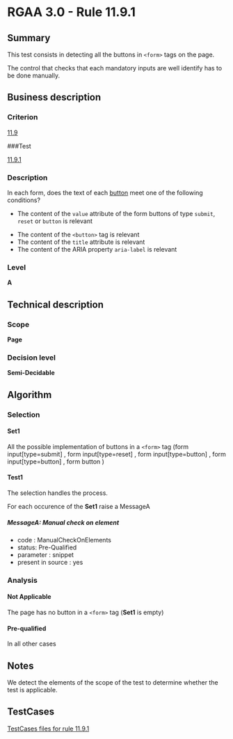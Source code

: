 # RGAA 3.0 -  Rule 11.9.1

## Summary

This test consists in detecting all the buttons in `<form>` tags on the page.

The control that checks that each mandatory inputs are well identify has to be done manually.

## Business description

### Criterion

[11.9](http://disic.github.io/rgaa_referentiel_en/RGAA3.0_Criteria_English_version_v1.html#crit-11-9)

###Test

[11.9.1](http://disic.github.io/rgaa_referentiel_en/RGAA3.0_Criteria_English_version_v1.html#test-11-9-1)

### Description
In each form, does the
    text of each <a href="http://disic.github.io/rgaa_referentiel_en/RGAA3.0_Glossary_English_version_v1.html#mBtnForm">button</a>
    meet one of the following conditions?
    <ul><li> The content of the <code>value</code> attribute of the form
   buttons of type <code>submit</code>, <code>reset</code> or <code>button</code> is relevant</li>
  <li> The content of the <code>&lt;button&gt;</code> tag is relevant</li>
  <li> The content of the <code>title</code>
   attribute is relevant</li>
  <li>The content of the ARIA
   property <code>aria-label</code> is relevant</li>
    </ul> 


### Level

**A**

## Technical description

### Scope

**Page**

### Decision level

**Semi-Decidable**

## Algorithm

### Selection

#### Set1

All the possible implementation of buttons in a `<form>` tag (form input[type=submit] , form input[type=reset] , form input[type=button] , form input[type=button] , form button  )

#### Test1

The selection handles the process.

For each occurence of the **Set1** raise a MessageA

##### MessageA: Manual check on element

-   code : ManualCheckOnElements
-   status: Pre-Qualified
-   parameter : snippet
-   present in source : yes

### Analysis

#### Not Applicable

The page has no button in a `<form>` tag (**Set1** is empty)

#### Pre-qualified

In all other cases

## Notes

We detect the elements of the scope of the test to determine whether the
test is applicable.



##  TestCases 

[TestCases files for rule 11.9.1](https://github.com/Asqatasun/Asqatasun/tree/master/rules/rules-rgaa3.0/src/test/resources/testcases/rgaa30/Rgaa30Rule110901/) 


